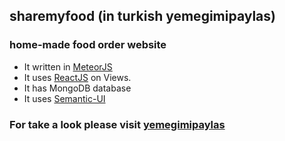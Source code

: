 ## sharemyfood (in turkish yemegimipaylas) 

### home-made food order website



* It written in [MeteorJS](https://github.com/meteor/meteor)
* It uses [ReactJS](https://github.com/facebook/react) on Views.
* It has MongoDB database
* It uses [Semantic-UI](http://semantic-ui.com/)

### For take a look please visit [yemegimipaylas](www.yemegimipaylas.com)